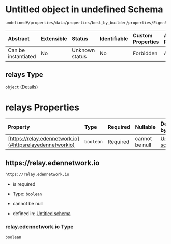 # Untitled object in undefined Schema

```txt
undefined#/properties/data/properties/best_by_builder/properties/EigenPhi/properties/relays
```



| Abstract            | Extensible | Status         | Identifiable | Custom Properties | Additional Properties | Access Restrictions | Defined In                                                                          |
| :------------------ | :--------- | :------------- | :----------- | :---------------- | :-------------------- | :------------------ | :---------------------------------------------------------------------------------- |
| Can be instantiated | No         | Unknown status | No           | Forbidden         | Allowed               | none                | [bid\_summary.schema.json\*](../out/bid_summary.schema.json "open original schema") |

## relays Type

`object` ([Details](bid_summary-properties-data-properties-best_by_builder-properties-eigenphi-properties-relays.md))

# relays Properties

| Property                                                 | Type      | Required | Nullable       | Defined by                                                                                                                                                                                                                                                                             |
| :------------------------------------------------------- | :-------- | :------- | :------------- | :------------------------------------------------------------------------------------------------------------------------------------------------------------------------------------------------------------------------------------------------------------------------------------- |
| [https://relay.edennetwork.io](#httpsrelayedennetworkio) | `boolean` | Required | cannot be null | [Untitled schema](bid_summary-properties-data-properties-best_by_builder-properties-eigenphi-properties-relays-properties-relayedennetworkio.md "undefined#/properties/data/properties/best_by_builder/properties/EigenPhi/properties/relays/properties/https://relay.edennetwork.io") |

## https\://relay.edennetwork.io



`https://relay.edennetwork.io`

* is required

* Type: `boolean`

* cannot be null

* defined in: [Untitled schema](bid_summary-properties-data-properties-best_by_builder-properties-eigenphi-properties-relays-properties-relayedennetworkio.md "undefined#/properties/data/properties/best_by_builder/properties/EigenPhi/properties/relays/properties/https://relay.edennetwork.io")

### relay.edennetwork.io Type

`boolean`
